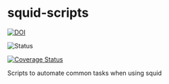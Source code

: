 squid-scripts
=============

[![DOI](https://zenodo.org/badge/4102/sinfallas/squid-scripts.svg)](https://zenodo.org/badge/latestdoi/4102/sinfallas/squid-scripts)

![Status](https://api.travis-ci.org/sinfallas/squid-scripts.svg) 

[![Coverage Status](https://coveralls.io/repos/sinfallas/squid-scripts/badge.svg?branch=master&service=github)](https://coveralls.io/github/sinfallas/squid-scripts?branch=master)

Scripts to automate common tasks when using squid
